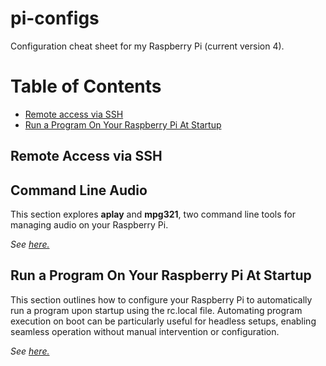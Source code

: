 # pi-configs
Configuration cheat sheet for my Raspberry Pi (current version 4).

# Table of Contents
- [Remote access via SSH](remote-access-via-ssh)
- [Run a Program On Your Raspberry Pi At Startup](#run-a-program-on-your-raspberry-pi-at-startup)

## Remote Access via SSH


## Command Line Audio
This section explores **aplay** and **mpg321**, two command line tools for managing audio on your Raspberry Pi.

*See [here.](./command_line_audio.md)*

## Run a Program On Your Raspberry Pi At Startup
This section outlines how to configure your Raspberry Pi to automatically run a program upon startup using the rc.local file. Automating program execution on boot can be particularly useful for headless setups, enabling seamless operation without manual intervention or configuration.

*See [here.](./startup_command.md)*

